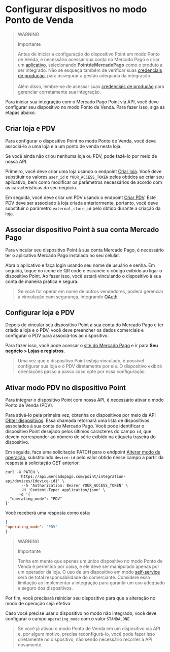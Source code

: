 # Configurar dispositivos no modo Ponto de Venda

> WARNING
>
> Importante
>
> Antes de iniciar a configuração do dispositivo Point em modo Ponto de Venda, é necessário acessar sua conta no Mercado Pago e criar um [aplicativo](/developers/pt/docs/mp-point/additional-content/your-integrations/dashboard), selecionando **PointdeMercadoPago** como o produto a ser integrado. Não se esqueça também de verificar suas [credenciais de produção](/developers/pt/docs/mp-point/additional-content/your-integrations/credentials), para assegurar a gestão adequada da integração.
> <br><br>
> Além disso, lembre-se de acessar suas [credenciais de produção](/developers/pt/docs/mp-point/additional-content/your-integrations/credentials) para gerenciar corretamente sua integração.

Para iniciar sua integração com o Mercado Pago Point via API, você deve configurar seu dispositivo no modo Ponto de Venda. Para fazer isso, siga as etapas abaixo.

## Criar loja e PDV

Para configurar o dispositivo Point no modo Ponto de Venda, você deve associá-lo a uma loja e a um ponto de venda nesta loja.

Se você ainda não criou nenhuma loja ou PDV, pode fazê-lo por meio de nossa API.

Primeiro, você deve criar uma loja usando o endpoint [Criar loja](/developers/pt/reference/stores/_users_user_id_stores/post). Você deve substituir os valores `user_id` e `YOUR_ACCESS_TOKEN` pelos obtidos ao criar seu aplicativo, bem como modificar os parâmetros necessários de acordo com as características do seu negócio.

Em seguida, você deve criar um PDV usando o endpoint [Criar PDV](/developers/pt/reference/pos/_pos/post). Este PDV deve ser associado à loja criada anteriormente, portanto, você deve substituir o parâmetro `external_store_id` pelo obtido durante a criação da loja.

## Associar dispositivo Point à sua conta Mercado Pago

Para vincular seu dispositivo Point à sua conta Mercado Pago, é necessário ter o aplicativo Mercado Pago instalado no seu celular.

Abra o aplicativo e faça login usando seu nome de usuário e senha. Em seguida, toque no ícone de QR code e escaneie o código exibido ao ligar o dispositivo Point. Ao fazer isso, você estará vinculando o dispositivo à sua conta de maneira prática e segura.

> Se você for operar em nome de outros vendedores, poderá gerenciar a vinculação com segurança, integrando [OAuth](/developers/pt/docs/mp-point/additional-content/security/oauth/introduction).

## Configurar loja e PDV

Depois de vincular seu dispositivo Point à sua conta do Mercado Pago e ter criado a loja e o PDV, você deve preencher os dados comerciais e configurar o PDV para associá-los ao dispositivo.

Para fazer isso, você pode acessar o [site do Mercado Pago](https://www.mercadopago[FAKER][URL][DOMAIN]/stores) e ir para **Seu negócio > Lojas e registros**.

> Uma vez que o dispositivo Point esteja vinculado, é possível configurar sua loja e o PDV diretamente por ele. O dispositivo exibirá orientações passo a passo caso opte por essa configuração.

## Ativar modo PDV no dispositivo Point

Para integrar o dispositivo Point com nossa API, é necessário ativar o modo Ponto de Venda (PDV).

Para ativá-lo pela primeira vez, obtenha os dispositivos por meio da API [Obter dispositivos](/developers/pt/reference/integrations_api/_point_integration-api_devices/get). Essa chamada retornará uma lista de dispositivos associados à sua conta do Mercado Pago. Você pode identificar o dispositivo Point desejado pelos últimos caracteres do campo `id`, que devem corresponder ao número de série exibido na etiqueta traseira do dispositivo.

Em seguida, faça uma solicitação PATCH para o endpoint [Alterar modo de operação](/developers/pt/reference/integrations_api/_point_integration-api_devices_device-id/patch), substituindo `device-id` pelo valor obtido nesse campo a partir da resposta à solicitação GET anterior.

``` curl
curl -X PATCH \
      'https://api.mercadopago.com/point/integration-api/devices/{device-id}' \
       --h 'Authorization: Bearer YOUR_ACCESS_TOKEN' \
       -H 'Content-Type: application/json' \ 
      -d '{
  "operating_mode": "PDV"
}'
```

Você receberá uma resposta como esta:

``` json
{
"operating_mode": "PDV"
}
```

> WARNING
>
> Importante
>
> Tenha em mente que apenas um único dispositivo no modo Ponto de Venda é permitido por caixa, e ele deve ser manipulado apenas por um operador da loja. O uso de um dispositivo em modo [self-service](/developers/pt/docs/mp-point/integration-api/glossary) será de total responsabilidade do comerciante. Considere essa limitação ao implementar a integração para garantir um uso adequado e seguro dos dispositivos.

Por fim, você precisará reiniciar seu dispositivo para que a alteração no modo de operação seja efetiva.

Caso você precise usar o dispositivo no modo não integrado, você deve configurar o campo `operating_mode` com o valor `STANDALONE`.

> Se você já ativou o modo Ponto de Venda em um dispositivo via API e, por algum motivo, precisa reconfigurá-lo, você pode fazer isso diretamente no dispositivo, não sendo necessário recorrer à API novamente.
